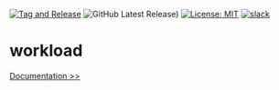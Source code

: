 [![Tag and Release](https://github.com/martoc/workflow-workload/actions/workflows/tag.yml/badge.svg)](https://github.com/martoc/workflow-workload/actions/workflows/tag.yml)
![GitHub Latest Release)](https://img.shields.io/github/v/release/martoc/workload?logo=github)
[![License: MIT](https://img.shields.io/badge/License-MIT-yellow.svg)](https://opensource.org/licenses/MIT)
[![slack](https://img.shields.io/badge/slack-general-brightgreen.svg?logo=slack)](https://app.slack.com/messages/T8L8AAD3M/C8LBHLSVA)

# workload

[Documentation >>](./docs/index.md)
